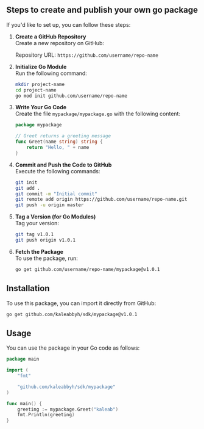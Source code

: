 

## Steps to create and publish your own go package

If you'd like to set up, you can follow these steps:

1. **Create a GitHub Repository**  
   Create a new repository on GitHub:

   Repository URL: `https://github.com/username/repo-name`




2. **Initialize Go Module**  
   Run the following command:

   ```bash
   mkdir project-name
   cd project-name
   go mod init github.com/username/repo-name
   ```


3. **Write Your Go Code**  
   Create the file `mypackage/mypackage.go` with the following content:

   ```go
   package mypackage

   // Greet returns a greeting message
   func Greet(name string) string {
       return "Hello, " + name
   }
   ```


4. **Commit and Push the Code to GitHub**  
   Execute the following commands:

   ```bash
   git init
   git add .
   git commit -m "Initial commit"
   git remote add origin https://github.com/username/repo-name.git
   git push -u origin master
   ```


5. **Tag a Version (for Go Modules)**  
   Tag your version:

   ```bash
   git tag v1.0.1
   git push origin v1.0.1
   ```


6. **Fetch the Package**  
   To use the package, run:

   ```bash
   go get github.com/username/repo-name/mypackage@v1.0.1
   ```


## Installation

To use this package, you can import it directly from GitHub:

```bash
go get github.com/kaleabbyh/sdk/mypackage@v1.0.1
```

## Usage

You can use the package in your Go code as follows:

```go
package main

import (
	"fmt"

	"github.com/kaleabbyh/sdk/mypackage"
)

func main() {
	greeting := mypackage.Greet("kaleab")
	fmt.Println(greeting)
}
```